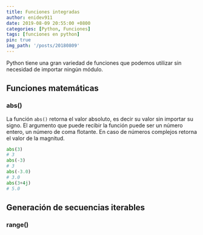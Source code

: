 ```yaml
---
title: Funciones integradas
author: enidev911
date: 2019-08-09 20:55:00 +0800
categories: [Python, Funciones]
tags: [funciones en python]
pin: true
img_path: '/posts/20180809'
---
```


Python tiene una gran variedad de funciones que podemos utilizar sin necesidad de importar ningún módulo.

## Funciones matemáticas

### abs()

La función `abs()` retorna el valor absoluto, es decir su valor sin importar su signo. El argumento que puede recibir la función puede ser un número entero, un número de coma flotante. En caso de números complejos retorna el valor de la magnitud.


```py
abs(3)
# 3
abs(-3)
# 3
abs(-3.0)
# 3.0
abs(3+4j)
# 5.0
```

## Generación de secuencias iterables

### range()

